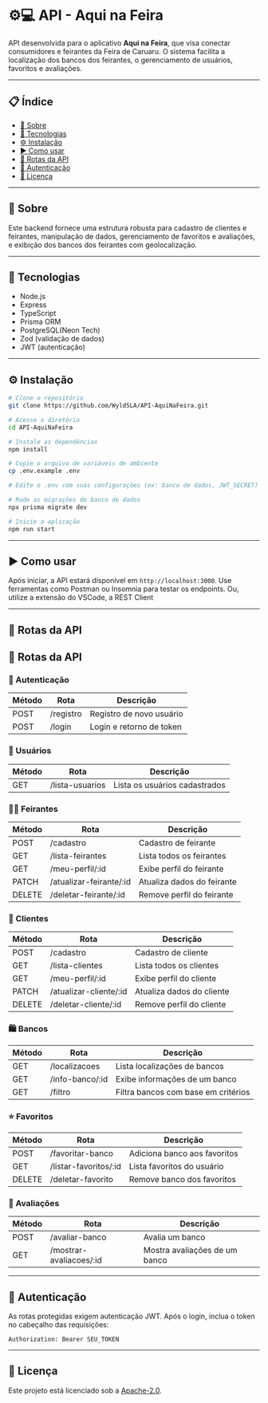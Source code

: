 # ⚙️💻 API - Aqui na Feira

API desenvolvida para o aplicativo **Aqui na Feira**, que visa conectar consumidores e feirantes da Feira de Caruaru. O sistema facilita a localização dos bancos dos feirantes, o gerenciamento de usuários, favoritos e avaliações.

---

## 📋 Índice

- [📖 Sobre](#-sobre)
- [🚀 Tecnologias](#-tecnologias)
- [⚙️ Instalação](#-instalação)
- [▶️ Como usar](#-como-usar)
- [📡 Rotas da API](#-rotas-da-api)
- [🔐 Autenticação](#-autenticação)
- [📄 Licença](#-licença)

---

## 📖 Sobre

Este backend fornece uma estrutura robusta para cadastro de clientes e feirantes, manipulação de dados, gerenciamento de favoritos e avaliações, e exibição dos bancos dos feirantes com geolocalização.

---

## 🚀 Tecnologias

- Node.js
- Express
- TypeScript
- Prisma ORM
- PostgreSQL(Neon Tech)
- Zod (validação de dados)
- JWT (autenticação)

---

## ⚙️ Instalação

```bash
# Clone o repositório
git clone https://github.com/WyldSLA/API-AquiNaFeira.git

# Acesse o diretório
cd API-AquiNaFeira

# Instale as dependências
npm install

# Copie o arquivo de variáveis de ambiente
cp .env.example .env

# Edite o .env com suas configurações (ex: banco de dados, JWT_SECRET)

# Rode as migrações do banco de dados
npx prisma migrate dev

# Inicie a aplicação
npm run start
```

---

## ▶️ Como usar

Após iniciar, a API estará disponível em `http://localhost:3000`. Use ferramentas como Postman ou Insomnia para testar os endpoints. Ou, utilize a extensão do VSCode, a REST Client

---

## 📡 Rotas da API

## 📡 Rotas da API

### 🔐 Autenticação

| Método | Rota          | Descrição                |
|--------|---------------|--------------------------|
| POST   | /registro     | Registro de novo usuário |
| POST   | /login        | Login e retorno de token |

### 👤 Usuários

| Método | Rota             | Descrição                     |
|--------|------------------|-------------------------------|
| GET    | /lista-usuarios  | Lista os usuários cadastrados |

### 🧑‍🌾 Feirantes

| Método | Rota                        | Descrição                          |
|--------|-----------------------------|------------------------------------|
| POST   | /cadastro                   | Cadastro de feirante               |
| GET    | /lista-feirantes            | Lista todos os feirantes           |
| GET    | /meu-perfil/:id             | Exibe perfil do feirante           |
| PATCH  | /atualizar-feirante/:id     | Atualiza dados do feirante         |
| DELETE | /deletar-feirante/:id       | Remove perfil do feirante          |

### 👥 Clientes

| Método | Rota                         | Descrição                          |
|--------|------------------------------|------------------------------------|
| POST   | /cadastro                    | Cadastro de cliente                |
| GET    | /lista-clientes              | Lista todos os clientes            |
| GET    | /meu-perfil/:id              | Exibe perfil do cliente            |
| PATCH  | /atualizar-cliente/:id       | Atualiza dados do cliente          |
| DELETE | /deletar-cliente/:id         | Remove perfil do cliente           |

### 🛍️ Bancos

| Método | Rota                | Descrição                          |
|--------|---------------------|------------------------------------|
| GET    | /localizacoes       | Lista localizações de bancos       |
| GET    | /info-banco/:id     | Exibe informações de um banco      |
| GET    | /filtro             | Filtra bancos com base em critérios|

### ⭐ Favoritos

| Método | Rota                        | Descrição                          |
|--------|-----------------------------|------------------------------------|
| POST   | /favoritar-banco            | Adiciona banco aos favoritos       |
| GET    | /listar-favoritos/:id       | Lista favoritos do usuário         |
| DELETE | /deletar-favorito           | Remove banco dos favoritos         |

### 🌟 Avaliações

| Método | Rota                        | Descrição                          |
|--------|-----------------------------|------------------------------------|
| POST   | /avaliar-banco              | Avalia um banco                    |
| GET    | /mostrar-avaliacoes/:id     | Mostra avaliações de um banco      |

---

## 🔐 Autenticação

As rotas protegidas exigem autenticação JWT. Após o login, inclua o token no cabeçalho das requisições:

```
Authorization: Bearer SEU_TOKEN
```

---

## 📄 Licença

Este projeto está licenciado sob a [Apache-2.0](LICENSE).
